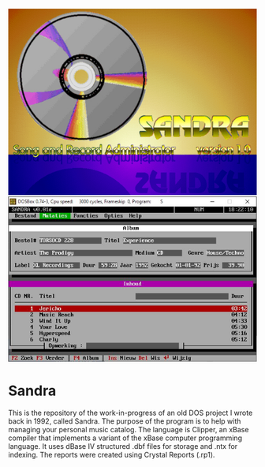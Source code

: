 ![Title](Sandra.jpg)
![Screenshot](Asset/Screenshot.JPG)

# Sandra
This is the repository of the work-in-progress of an old DOS project I wrote back in 1992, called Sandra.
The purpose of the program is to help with managing your personal music catalog.
The language is Clipper, an xBase compiler that implements a variant of the xBase computer programming language.
It uses dBase IV structured .dbf files for storage and .ntx for indexing. The reports were created using Crystal Reports (.rp1).


